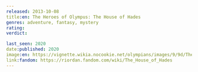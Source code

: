 ```yaml
---
released: 2013-10-08
title:en: The Heroes of Olympus: The House of Hades
genres: adventure, fantasy, mystery
rating:
verdict:

last_seen: 2020
date:published: 2020
image:en: https://vignette.wikia.nocookie.net/olympians/images/9/9d/The_House_of_Hades.jpg/revision/latest?cb=20130531133315
link:fandom: https://riordan.fandom.com/wiki/The_House_of_Hades
---
```

